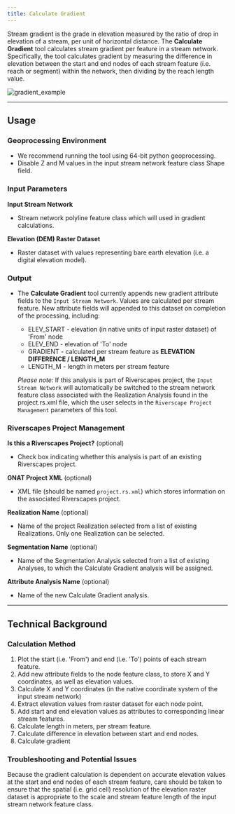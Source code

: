 ```yaml
---
title: Calculate Gradient
---
```



Stream gradient is the grade in elevation measured by the ratio of drop in elevation of a stream, per unit of 
horizontal distance. The **Calculate Gradient** tool calculates stream gradient per feature in a stream network. 
Specifically, the tool calculates gradient by measuring the difference in elevation between the start and end nodes
of each stream feature (i.e. reach or segment) within the network, then dividing by the reach length value.

![gradient_example]({{site.baseurl}}assets/images/gradient_example.png)

_______________________________________________________________

## Usage


### Geoprocessing Environment

* We recommend running the tool using 64-bit python geoprocessing.
* Disable Z and M values in the input stream network feature class Shape field.

### Input Parameters

**Input Stream Network**

* Stream network polyline feature class which will used in gradient calculations. 

**Elevation (DEM) Raster Dataset**

* Raster dataset with values representing bare earth elevation (i.e. a digital elevation model).

### Output

* The **Calculate Gradient** tool currently appends new gradient attribute fields to the `Input Stream Network`. 
  Values are calculated per stream feature. New attribute fields will appended to this dataset on completion of the 
  processing, including:

  * ELEV_START - elevation (in native units of input raster dataset) of 'From' node
  * ELEV_END - elevation of 'To' node
  * GRADIENT - calculated per stream feature as **ELEVATION DIFFERENCE / LENGTH_M**
  * LENGTH_M - length in meters per stream feature
  
  *Please note*: If this analysis is part of Riverscapes project, the `Input Stream Network` will automatically
  be switched to the stream network feature class associated with the Realization Analysis found in the project.rs.xml
  file, which the user selects in the `Riverscape Project Management` parameters of this tool.
  
### Riverscapes Project Management

**Is this a Riverscapes Project?** (optional)

* Check box indicating whether this analysis is part of an existing Riverscapes project.

**GNAT Project XML** (optional)

* XML file (should be named `project.rs.xml`) which stores information on the associated Riverscapes project.

**Realization Name** (optional)

* Name of the project Realization selected from a list of existing Realizations. Only one Realization can be selected.

**Segmentation Name** (optional)

* Name of the Segmentation Analysis selected from a list of existing Analyses, to which the Calculate Gradient 
analysis will be assigned.

**Attribute Analysis Name** (optional)

* Name of the new Calculate Gradient analysis.
_______________________________________________________________

## Technical Background

### Calculation Method

1. Plot the start (i.e. 'From') and end (i.e. 'To') points of each stream feature.
2. Add new attribute fields to the node feature class, to store X and Y coordinates, as well as elevation values.
3. Calculate X and Y coordinates (in the native coordinate system of the input stream network)
4. Extract elevation values from raster dataset for each node point.
5. Add start and end elevation values as attributes to corresponding linear stream features.
6. Calculate length in meters, per stream feature.
7. Calculate difference in elevation between start and end nodes.
8. Calculate gradient

### Troubleshooting and Potential Issues

Because the gradient calculation is dependent on accurate elevation values at the start and end nodes of 
each stream feature, care should be taken to ensure that the spatial (i.e. grid cell) resolution of the 
elevation raster dataset is appropriate to the scale and stream feature length of the input stream network 
feature class.


